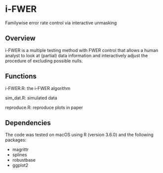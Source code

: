 # i-FWER
Familywise error rate control via interactive unmasking

## Overview
i-FWER is a multiple testing method with FWER control that allows a human analyst to look at (partial) data information and interactively adjust the procedure of excluding possible nulls.

## Functions
i-FWER.R:    the i-FWER algorithm

sim_dat.R:   simulated data

reproduce.R: reproduce plots in paper

## Dependencies
The code was tested on macOS using R (version 3.6.0) and the following packages:
* magrittr
* splines
* robustbase
* ggplot2
